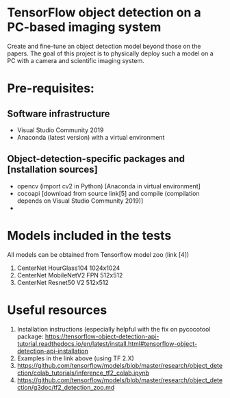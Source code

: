 # TensorFlow object detection on a PC-based imaging system
Create and fine-tune an object detection model beyond those on the papers. The goal of this project is to physically deploy such a model on a PC with a camera and scientific imaging system.

# Pre-requisites:
## Software infrastructure
* Visual Studio Community 2019
* Anaconda (latest version) with a virtual environment
## Object-detection-specific packages and [nstallation sources]
* opencv (import cv2 in Python) [Anaconda in virtual environment]
* cocoapi [download from source link[5] and compile (compilation depends on Visual Studio Community 2019)]
* 

# Models included in the tests
All models can be obtained from Tensorflow model zoo (link [4])
1. CenterNet HourGlass104 1024x1024
2. CenterNet MobileNetV2 FPN 512x512
3. CenterNet Resnet50 V2 512x512

# Useful resources
1. Installation instructions (especially helpful with the fix on pycocotool package: https://tensorflow-object-detection-api-tutorial.readthedocs.io/en/latest/install.html#tensorflow-object-detection-api-installation
2. Examples in the link above (using TF 2.X)
3. https://github.com/tensorflow/models/blob/master/research/object_detection/colab_tutorials/inference_tf2_colab.ipynb
4. https://github.com/tensorflow/models/blob/master/research/object_detection/g3doc/tf2_detection_zoo.md
